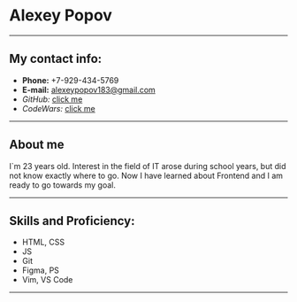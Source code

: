 # Alexey Popov
***
## My contact info:
* **Phone:** +7-929-434-5769
* **E-mail:** alexeypopov183@gmail.com
* *GitHub:* [click me](https://github.com/alexeypopov183)
* *CodeWars:* [click me](https://www.codewars.com/users/alexeypopov183)
***
## About me
I`m 23 years old. Interest in the field of IT arose during school years, but did not know exactly where to go. Now I have learned about Frontend and I am ready to go towards my goal.
***
## Skills and Proficiency:
* HTML, CSS
* JS
* Git
* Figma, PS
* Vim, VS Code
***



